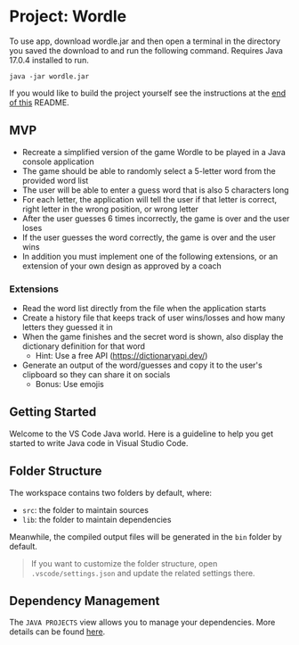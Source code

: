 # Project: Wordle

To use app, download wordle.jar and then open a terminal in the directory you saved the download to and run the following command. Requires Java 17.0.4 installed to run.

```
java -jar wordle.jar
```

If you would like to build the project yourself see the instructions at the [end of this](#getting-started) README.

## MVP

-   Recreate a simplified version of the game Wordle to be played in a Java console application
-   The game should be able to randomly select a 5-letter word from the provided word list
-   The user will be able to enter a guess word that is also 5 characters long
-   For each letter, the application will tell the user if that letter is correct, right letter in the wrong position, or wrong letter
-   After the user guesses 6 times incorrectly, the game is over and the user loses
-   If the user guesses the word correctly, the game is over and the user wins
-   In addition you must implement one of the following extensions, or an extension of your own design as approved by a coach

### Extensions

-   Read the word list directly from the file when the application starts
-   Create a history file that keeps track of user wins/losses and how many letters they guessed it in
-   When the game finishes and the secret word is shown, also display the dictionary definition for that word
    -   Hint: Use a free API (https://dictionaryapi.dev/)
-   Generate an output of the word/guesses and copy it to the user's clipboard so they can share it on socials
    -   Bonus: Use emojis

## Getting Started

Welcome to the VS Code Java world. Here is a guideline to help you get started to write Java code in Visual Studio Code.

## Folder Structure

The workspace contains two folders by default, where:

-   `src`: the folder to maintain sources
-   `lib`: the folder to maintain dependencies

Meanwhile, the compiled output files will be generated in the `bin` folder by default.

> If you want to customize the folder structure, open `.vscode/settings.json` and update the related settings there.

## Dependency Management

The `JAVA PROJECTS` view allows you to manage your dependencies. More details can be found [here](https://github.com/microsoft/vscode-java-dependency#manage-dependencies).
